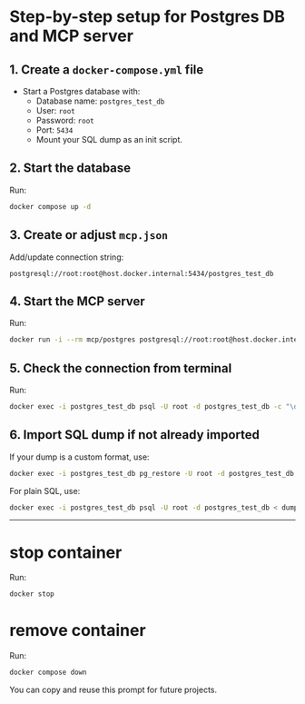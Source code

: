 # Step-by-step setup for Postgres DB and MCP server

## 1. Create a `docker-compose.yml` file
- Start a Postgres database with:
  - Database name: `postgres_test_db`
  - User: `root`
  - Password: `root`
  - Port: `5434`
  - Mount your SQL dump as an init script.

## 2. Start the database
Run:
```bash
docker compose up -d
```

## 3. Create or adjust `mcp.json`
Add/update connection string:
```
postgresql://root:root@host.docker.internal:5434/postgres_test_db
```

## 4. Start the MCP server
Run:
```bash
docker run -i --rm mcp/postgres postgresql://root:root@host.docker.internal:5434/postgres_test_db
```

## 5. Check the connection from terminal
Run:
```bash
docker exec -i postgres_test_db psql -U root -d postgres_test_db -c "\dt"
```

## 6. Import SQL dump if not already imported
If your dump is a custom format, use:
```bash
docker exec -i postgres_test_db pg_restore -U root -d postgres_test_db < dump-postgres-202508231122.sql
```
For plain SQL, use:
```bash
docker exec -i postgres_test_db psql -U root -d postgres_test_db < dump-postgres-202508231122.sql
```

---

# stop container
Run:
```bash
docker stop
```

# remove container
Run:
```bash
docker compose down
```

You can copy and reuse this prompt for future projects.
